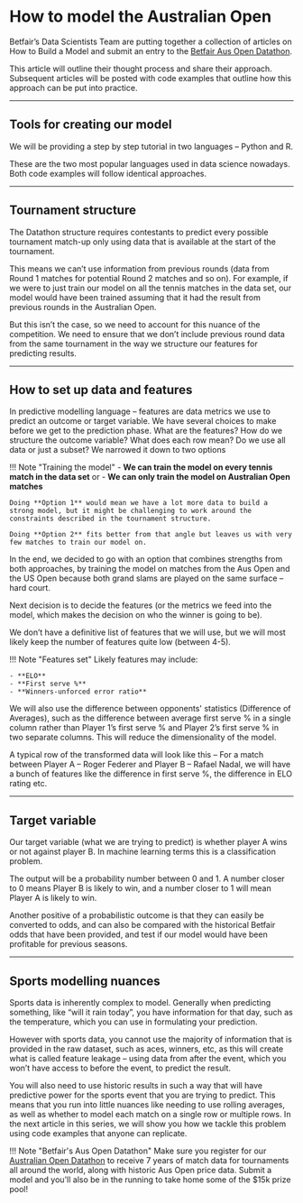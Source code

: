 # How to model the Australian Open

Betfair’s Data Scientists Team are putting together a collection of articles on How to Build a Model and submit an entry to the [Betfair Aus Open Datathon](https://www.betfair.com.au/hub/australian-open-datathon/).

This article will outline their thought process and share their approach. Subsequent articles will be posted with code examples that outline how this approach can be put into practice.

---
## Tools for creating our model

We will be providing a step by step tutorial in two languages – Python and R.

These are the two most popular languages used in data science nowadays. Both code examples will follow identical approaches.

---
## Tournament structure

The Datathon structure requires contestants to predict every possible tournament match-up only using data that is available at the start of the tournament.

This means we can’t use information from previous rounds (data from Round 1 matches for potential Round 2 matches and so on). For example, if we were to just train our model on all the tennis matches in the data set, our model would have been trained assuming that it had the result from previous rounds in the Australian Open.

But this isn’t the case, so we need to account for this nuance of the competition. We need to ensure that we don’t include previous round data from the same tournament in the way we structure our features for predicting results.

---
## How to set up data and features

In predictive modelling language – features are data metrics we use to predict an outcome or target variable. We have several choices to make before we get to the prediction phase. What are the features? How do we structure the outcome variable? What does each row mean? Do we use all data or just a subset? We narrowed it down to two options

!!! Note "Training the model"
    - **We can train the model on every tennis match in the data set** or
    - **We can only train the model on Australian Open matches**

    Doing **Option 1** would mean we have a lot more data to build a strong model, but it might be challenging to work around the constraints described in the tournament structure.

    Doing **Option 2** fits better from that angle but leaves us with very few matches to train our model on.

In the end, we decided to go with an option that combines strengths from both approaches, by training the model on matches from the Aus Open and the US Open because both grand slams are played on the same surface – hard court.

Next decision is to decide the features (or the metrics we feed into the model, which makes the decision on who the winner is going to be).

We don’t have a definitive list of features that we will use, but we will most likely keep the number of features quite low (between 4-5).

!!! Note "Features set"
    Likely features may include:

    - **ELO**
    - **First serve %**
    - **Winners-unforced error ratio**

We will also use the difference between opponents' statistics (Difference of Averages), such as the difference between average first serve % in a single column rather than Player 1’s first serve % and Player 2’s first serve % in two separate columns. This will reduce the dimensionality of the model.

A typical row of the transformed data will look like this – For a match between Player A – Roger Federer and Player B – Rafael Nadal, we will have a bunch of features like the difference in first serve %, the difference in ELO rating etc.

---
## Target variable

Our target variable (what we are trying to predict) is whether player A wins or not against player B. In machine learning terms this is a classification problem.

The output will be a probability number between 0 and 1. A number closer to 0 means Player B is likely to win, and a number closer to 1 will mean Player A is likely to win.

Another positive of a probabilistic outcome is that they can easily be converted to odds, and can also be compared with the historical Betfair odds that have been provided, and test if our model would have been profitable for previous seasons.

---
## Sports modelling nuances

Sports data is inherently complex to model. Generally when predicting something, like “will it rain today”, you have information for that day, such as the temperature, which you can use in formulating your prediction.

However with sports data, you cannot use the majority of information that is provided in the raw dataset, such as aces, winners, etc, as this will create what is called feature leakage – using data from after the event, which you won’t have access to before the event, to predict the result.

You will also need to use historic results in such a way that will have predictive power for the sports event that you are trying to predict. This means that you run into little nuances like needing to use rolling averages, as well as whether to model each match on a single row or multiple rows. In the next article in this series, we will show you how we tackle this problem using code examples that anyone can replicate.

!!! Note "Betfair's Aus Open Datathon"
    Make sure you register for our [Australian Open Datathon](https://www.betfair.com.au/hub/australian-open-datathon/) to receive 7 years of match data for tournaments all around the world, along with historic Aus Open price data. Submit a model and you'll also be in the running to take home some of the $15k prize pool!